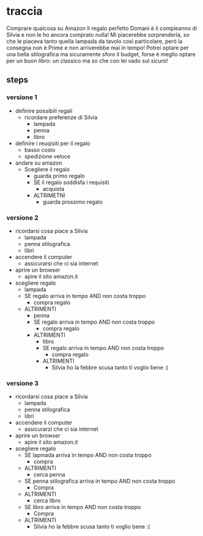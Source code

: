 # traccia

Comprare qualcosa su Amazon 
Il regalo perfetto
Domani è il compleanno di Silvia e non le ho ancora comprato nulla! Mi piacerebbe sorprenderla, so che le piaceva tanto quella lampada da tavolo così particolare, però la consegna non è Prime e non arriverebbe mai in tempo! Potrei optare per una bella stilografica ma sicuramente sforo il budget, forse è meglio optare per un buon libro: un classico ma so che con lei vado sul sicuro!

## steps

### versione 1
- definire possibili regali
    - ricordare preferenze di Silvia
        - lampada
        - penna
        - libro
- definire i reuqisiti per il regalo
    - basso costo
    - spedizione veloce
- andare su amazon
    - Scegliere il regalo
        - guarda primo regalo
        - SE il regalo soddisfa i requisiti
            - acquista
        - ALTRIMETNI
            - guarda prossimo regalo



### versione 2
- ricordarsi cosa piace a Silvia
    - lampada
    - penna stilografica
    - libri
- accendere il computer
    - assicurarsi che ci sia internet
- aprire un browser
    - apire il sito amazon.it
- scegliere regalo
    - lampada
    - SE regalo arriva in tempo AND non costa troppo 
        - compra regalo
    - ALTRIMENTI
        - penna
        - SE regalo arriva in tempo AND non costa troppo 
            - compra regalo
        - ALTRIMENTI
            - libro
            - SE regalo arriva in tempo AND non costa troppo 
                - compra regalo
            - ALTRIMENTI
                - Silvia ho la febbre scusa tanto ti voglio bene :(




### versione 3
- ricordarsi cosa piace a Silvia
    - lampada
    - penna stilografica
    - libri
- accendere il computer
    - assicurarzi che ci sia internet
- aprire un browser
    - apire il sito amazon.it
- scegliere regalo
    - SE lapmada arriva in tempo AND non costa troppo
        - compra
    - ALTRIMENTI
        - cerca penna
    - SE penna stilografica arriva in tempo AND non costa troppo
        - Compra
    - ALTRIMENTI
        - cerca libro
    - SE libro arriva in tempo AND non costa troppo
        - Compra
    - ALTRIMENTI
        - Silvia ho la febbre scusa tanto ti voglio bene :(